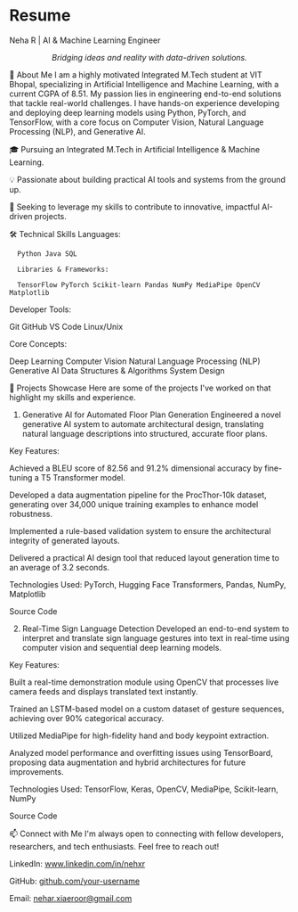 # Resume
Neha R | AI & Machine Learning Engineer
<p align="center">
<em>Bridging ideas and reality with data-driven solutions.</em>
</p>

👋 About Me
I am a highly motivated Integrated M.Tech student at VIT Bhopal, specializing in Artificial Intelligence and Machine Learning, with a current CGPA of 8.51. My passion lies in engineering end-to-end solutions that tackle real-world challenges. I have hands-on experience developing and deploying deep learning models using Python, PyTorch, and TensorFlow, with a core focus on Computer Vision, Natural Language Processing (NLP), and Generative AI.

🎓 Pursuing an Integrated M.Tech in Artificial Intelligence & Machine Learning.

💡 Passionate about building practical AI tools and systems from the ground up.

🚀 Seeking to leverage my skills to contribute to innovative, impactful AI-driven projects.

🛠️ Technical Skills
    Languages:

      Python Java SQL

      Libraries & Frameworks:

      TensorFlow PyTorch Scikit-learn Pandas NumPy MediaPipe OpenCV Matplotlib

Developer Tools:

  Git GitHub VS Code Linux/Unix

Core Concepts:

  Deep Learning Computer Vision Natural Language Processing (NLP) Generative AI Data Structures & Algorithms System Design

🚀 Projects Showcase
Here are some of the projects I've worked on that highlight my skills and experience.

1. Generative AI for Automated Floor Plan Generation
Engineered a novel generative AI system to automate architectural design, translating natural language descriptions into structured, accurate floor plans.

Key Features:

Achieved a BLEU score of 82.56 and 91.2% dimensional accuracy by fine-tuning a T5 Transformer model.

Developed a data augmentation pipeline for the ProcThor-10k dataset, generating over 34,000 unique training examples to enhance model robustness.

Implemented a rule-based validation system to ensure the architectural integrity of generated layouts.

Delivered a practical AI design tool that reduced layout generation time to an average of 3.2 seconds.

Technologies Used: PyTorch, Hugging Face Transformers, Pandas, NumPy, Matplotlib

Source Code

2. Real-Time Sign Language Detection
Developed an end-to-end system to interpret and translate sign language gestures into text in real-time using computer vision and sequential deep learning models.

Key Features:

Built a real-time demonstration module using OpenCV that processes live camera feeds and displays translated text instantly.

Trained an LSTM-based model on a custom dataset of gesture sequences, achieving over 90% categorical accuracy.

Utilized MediaPipe for high-fidelity hand and body keypoint extraction.

Analyzed model performance and overfitting issues using TensorBoard, proposing data augmentation and hybrid architectures for future improvements.

Technologies Used: TensorFlow, Keras, OpenCV, MediaPipe, Scikit-learn, NumPy

Source Code

📫 Connect with Me
I'm always open to connecting with fellow developers, researchers, and tech enthusiasts. Feel free to reach out!

LinkedIn: www.linkedin.com/in/nehxr

GitHub: [github.com/your-username](https://github.com/nehaw04)

Email: nehar.xiaeroor@gmail.com
